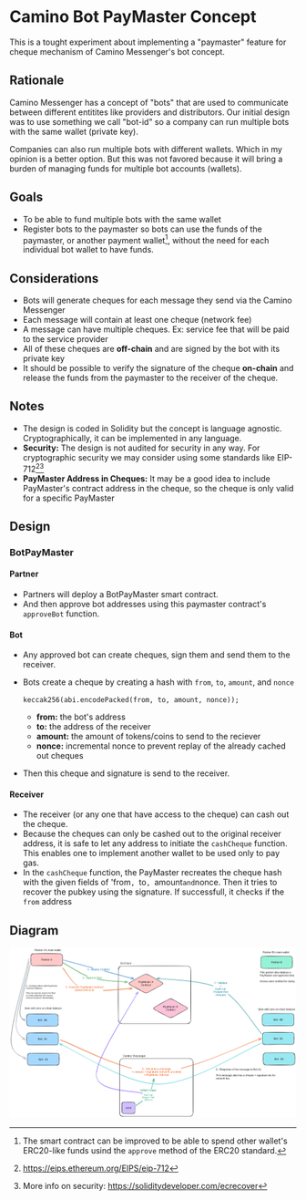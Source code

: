 # Camino Bot PayMaster Concept

This is a tought experiment about implementing a "paymaster" feature for cheque
mechanism of Camino Messenger's bot concept.

## Rationale

Camino Messenger has a concept of "bots" that are used to communicate between
different entitites like providers and distributors. Our initial design was to
use something we call "bot-id" so a company can run multiple bots with the same
wallet (private key).

Companies can also run multiple bots with different wallets. Which in my opinion 
is a better option. But this was not favored because it will bring a burden of managing
funds for multiple bot accounts (wallets).

## Goals 

- To be able to fund multiple bots with the same wallet
- Register bots to the paymaster so bots can use the funds of the paymaster, or
  another payment wallet[^1], without the need for each individual bot wallet to
  have funds.

## Considerations

- Bots will generate cheques for each message they send via the Camino Messenger
- Each message will contain at least one cheque (network fee)
- A message can have multiple cheques. Ex: service fee that will be paid to the
  service provider
- All of these cheques are **off-chain** and are signed by the bot with its private key
- It should be possible to verify the signature of the cheque **on-chain** and
  release the funds from the paymaster to the receiver of the cheque.

## Notes

- The design is coded in Solidity but the concept is language agnostic.
  Cryptographically, it can be implemented in any language.
- **Security:** The design is not audited for security in any way. For cryptographic security
  we may consider using some standards like EIP-712[^2][^3]
- **PayMaster Address in Cheques:** It may be a good idea to include PayMaster's
  contract address in the cheque, so the cheque is only valid for a specific
  PayMaster

## Design

### BotPayMaster

#### Partner

- Partners will deploy a BotPayMaster smart contract. 
- And then approve bot addresses using this paymaster contract's `approveBot` function.

#### Bot

- Any approved bot can create cheques, sign them and send them to the receiver.
- Bots create a cheque by creating a hash with `from`, `to`, `amount`, and `nonce`

  ```solidity
  keccak256(abi.encodePacked(from, to, amount, nonce));
  ```

  - **from:** the bot's address
  - **to:** the address of the receiver
  - **amount:** the amount of tokens/coins to send to the reciever
  - **nonce:** incremental nonce to prevent replay of the already cached out cheques

- Then this cheque and signature is send to the receiver.

#### Receiver

- The receiver (or any one that have access to the cheque) can cash out the cheque. 
- Because the cheques can only be cashed out to the original receiver address,
  it is safe to let any address to initiate the `cashCheque` function. This
  enables one to implement another wallet to be used only to pay gas.
- In the `cashCheque` function, the PayMaster recreates the cheque hash with the given fields of 'from`, `to`, `amount` and `nonce. Then it tries to recover the pubkey using the signature. If successfull, it checks if the `from` address

## Diagram

![BotPayMaster Diagram](./assets/BotPayMaster-Concept-Design-1.png)

[^1]: The smart contract can be improved to be able to spend other wallet's
ERC20-like funds usind the `approve` method of the ERC20 standard.
[^2]: https://eips.ethereum.org/EIPS/eip-712
[^3]: More info on security: https://soliditydeveloper.com/ecrecover